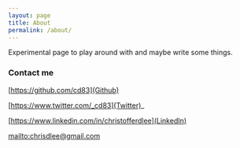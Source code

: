 ```yaml
---
layout: page
title: About
permalink: /about/
---
```


Experimental page to play around with and maybe write some things.

### Contact me

[https://github.com/cd83](Github)

[https://www.twitter.com/_cd83](Twitter)_

[https://www.linkedin.com/in/christofferdlee](LinkedIn)

[mailto:chrisdlee@gmail.com](email)